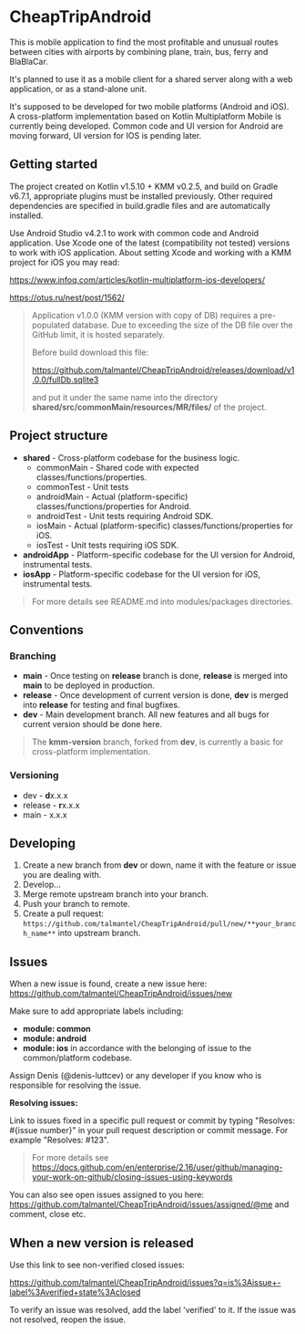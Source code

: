 # CheapTripAndroid

This is mobile application to find the most profitable and unusual routes between cities with
airports by combining plane, train, bus, ferry and BlaBlaCar.

It's planned to use it as a mobile client for a shared server along with a web application, or as
a stand-alone unit.

It's supposed to be developed for two mobile platforms (Android and iOS). A cross-platform
implementation based on Kotlin Multiplatform Mobile is currently being developed. Common code and
UI version for Android are moving forward, UI version for IOS is pending later.

## Getting started

The project created on Kotlin v1.5.10 + KMM v0.2.5, and build on Gradle v6.7.1, appropriate plugins
must be installed previously. Other required dependencies are specified in build.gradle files and
are automatically installed.

Use Android Studio v4.2.1 to work with common code and Android application. Use Xcode one of the
latest (compatibility not tested) versions to work with iOS application. About setting Xcode and
working with a KMM project for iOS you may read:

https://www.infoq.com/articles/kotlin-multiplatform-ios-developers/

https://otus.ru/nest/post/1562/

> Application v1.0.0 (KMM version with copy of DB) requires a pre-populated database.
Due to exceeding the size of the DB file over the GitHub limit, it is hosted separately. 
>
> Before build download this file:
>
> https://github.com/talmantel/CheapTripAndroid/releases/download/v1.0.0/fullDb.sqlite3
>
> and put it under the same name into the directory **shared/src/commonMain/resources/MR/files/**
of the project.

## Project structure

* **shared** - Cross-platform codebase for the business logic.
    * commonMain - Shared code with expected classes/functions/properties.
    * commonTest - Unit tests
    * androidMain - Actual (platform-specific) classes/functions/properties for Android.
    * androidTest - Unit tests requiring Android SDK.
    * iosMain - Actual (platform-specific) classes/functions/properties for iOS.
    * iosTest - Unit tests requiring iOS SDK.
* **androidApp** - Platform-specific codebase for the UI version for Android, instrumental tests.
* **iosApp** - Platform-specific codebase for the UI version for iOS, instrumental tests.

> For more details see README.md into modules/packages directories.

## Conventions

### Branching

* **main** - Once testing on **release** branch is done, **release** is merged into **main** to be
deployed in production.
* **release** - Once development of current version is done, **dev** is merged into **release** for
testing and final bugfixes.
* **dev** - Main development branch. All new features and all bugs for current version should be
done here.

> The **kmm-version** branch, forked from **dev**, is currently a basic for cross-platform
> implementation.

### Versioning

* dev - **d**x.x.x
* release - **r**x.x.x
* main - x.x.x

## Developing

1. Create a new branch from **dev** or down, name it with the feature or issue you are dealing with.
2. Develop...
3. Merge remote upstream branch into your branch.
4. Push your branch to remote.
5. Create a pull request:
`https://github.com/talmantel/CheapTripAndroid/pull/new/**your_branch_name**` into upstream branch.

## Issues

When a new issue is found, create a new issue here:
https://github.com/talmantel/CheapTripAndroid/issues/new

Make sure to add appropriate labels including:
* **module: common**
* **module: android**
* **module: ios**
in accordance with the belonging of issue to the common/platform codebase.

Assign Denis (@denis-luttcev) or any developer if you know who is responsible for resolving the issue.

**Resolving issues:**

Link to issues fixed in a specific pull request or commit by typing "Resolves: #{issue number}" in
your pull request description or commit message. For example "Resolves: #123".

> For more details see
> https://docs.github.com/en/enterprise/2.16/user/github/managing-your-work-on-github/closing-issues-using-keywords

You can also see open issues assigned to you here:
https://github.com/talmantel/CheapTripAndroid/issues/assigned/@me and comment, close etc.

## When a new version is released

Use this link to see non-verified closed issues:

https://github.com/talmantel/CheapTripAndroid/issues?q=is%3Aissue+-label%3Averified+state%3Aclosed

To verify an issue was resolved, add the label 'verified' to it. If the issue was not resolved,
reopen the issue.